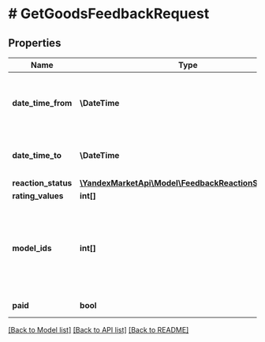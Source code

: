 # # GetGoodsFeedbackRequest

## Properties

Name | Type | Description | Notes
------------ | ------------- | ------------- | -------------
**date_time_from** | **\DateTime** | Начало периода. Не включительно.  Если параметр не указан, возвращается информация за 6 месяцев до указанной в &#x60;dateTimeTo&#x60; даты. | [optional]
**date_time_to** | **\DateTime** | Конец периода. Не включительно.  Если параметр не указан, используется текущая дата. | [optional]
**reaction_status** | [**\YandexMarketApi\Model\FeedbackReactionStatusType**](FeedbackReactionStatusType.md) |  | [optional]
**rating_values** | **int[]** | Оценка товара. | [optional]
**model_ids** | **int[]** | Фильтр по идентификатору модели товара.  Получить идентификатор модели можно с помощью одного из запросов:  * [POST businesses/{businessId}/offer-mappings](../../reference/business-assortment/getOfferMappings.md);  * [POST businesses/{businessId}/offer-cards](../../reference/content/getOfferCardsContentStatus.md);  * [POST models](../../reference/models/getModels.md). | [optional]
**paid** | **bool** | Фильтр отзывов за баллы Плюса. | [optional]

[[Back to Model list]](../../README.md#models) [[Back to API list]](../../README.md#endpoints) [[Back to README]](../../README.md)
